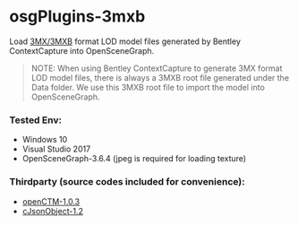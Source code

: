 # osgPlugins-3mxb

Load [3MX/3MXB](https://docs.bentley.com/LiveContent/web/ContextCapture%20Help-v9/en/GUID-CED0ABE6-2EE3-458D-9810-D87EC3C521BD.html) format LOD model files generated by Bentley ContextCapture into OpenSceneGraph.
>NOTE: When using Bentley ContextCapture to generate 3MX format LOD model files, there is always a 3MXB root file generated under the Data folder. We use this 3MXB root file to import the model into OpenSceneGraph.

### Tested Env:
- Windows 10
- Visual Studio 2017
- OpenSceneGraph-3.6.4 (jpeg is required for loading texture)

### Thirdparty (source codes included for convenience):
- [openCTM-1.0.3](http://openctm.sourceforge.net/)
- [cJsonObject-1.2](https://github.com/Bwar/CJsonObject)

